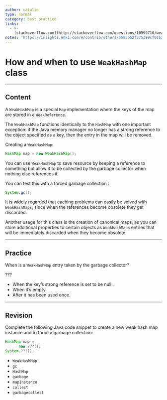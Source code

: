 ```yaml
---
author: catalin
type: normal
category: best practice
links:
  - >-
    [stackoverflow.com](http://stackoverflow.com/questions/10599710/weakhashmap-example){website}
notes: 'https://insights.enki.com/#/contrib/others/5585b52f575399cf01b26b9f?search=kha'
---
```


# How and when to use `WeakHashMap` class


---

## Content

A `WeakHashMap` is a special `Map` implementation where the keys of the map are stored in a `WeakReference`.

The `WeakHashMap` functions identically to the `HashMap` with one important exception: if the Java memory manager no longer has a strong reference to the object specified as a key, then the entry in the map will be removed.

Creating a `WeakHashMap`:

```java
HashMap map = new WeakHashMap();
```

You can use `WeakHashMap` to save resource by keeping a reference to something but allow it to be collected by the garbage collector when nothing else references it.

You can test this with a forced garbage collection : 

```java
System.gc();
```

It is widely regarded that caching problems can easily be solved with `WeakHashMaps`, since when the references become obsolete they get discarded.

Another usage for this class is the creation of canonical maps, as you can store additional properties to certain objects as `WeakHashMaps` entries that will be immediately discarded when they become obsolete.


---

## Practice

When is a `WeakHashMap`  entry taken by the garbage collector? 

???

* When the key’s strong reference is set to be null.
* When it’s empty.
* After it has been used once.


---

## Revision

Complete the following Java code snippet to create a new weak hash map instance and to force a garbage collection:

```java
HashMap map =
      new ???();
System.???();
```

* `WeakHashMap` 
* `gc` 
* `HashMap` 
* `garbage` 
* `mapInstance` 
* `collect` 
* `garbagecollect`
